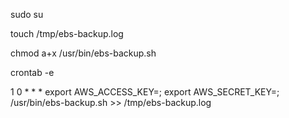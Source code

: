 sudo su

touch /tmp/ebs-backup.log

chmod a+x /usr/bin/ebs-backup.sh

crontab -e

1 0 * * * export AWS_ACCESS_KEY=; export AWS_SECRET_KEY=; /usr/bin/ebs-backup.sh >> /tmp/ebs-backup.log

